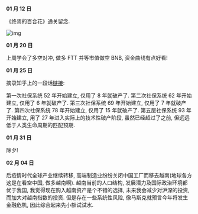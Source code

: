 **01 月 12 日**

《终焉的百合花》通关留念.

![img](/img/diary/2022/ender_lilies.png)

**01 月 20 日**

上周学会了多空对冲, 做多 FTT 并等市值做空 BNB, 资金曲线有点好看!

**01 月 25 日**

摘录知乎上的一段话[链接](https://www.zhihu.com/question/493885817/answer/2186507340):

第一次社保系统 52 年开始建立, 仅用了 8 年就破产了. 第二次社保系统 62 年开始建立, 仅用了 6 年就破产了. 第三次社保系统 69 年开始建立, 仅用了 7 年就破产了. 第四次社保系统 78 年开始建立, 仅用了 15 年就破产了. 第五层社保系统 93 年开始建立, 用了 27 年进入实际上的技术性破产阶段, 虽然已经超过了之前, 但远远低于人类生命周期的匹配预期.

**01 月 31 日**

除夕!

**02 月 04 日**

后疫情时代全球产业继续转移, 高端制造业纷纷关闭中国工厂而移去越南(地球各方这是在看空中国, 做多越南啊). 越南当前的人口结构, 发展潜力及国际政治环境都优于我国, 我觉得现在购入越南资产是个不错的选择, 未来我会减少对沪深的投资, 而加大对越南指数的投资. 但是存在一些系统性风险, 像马斯克就预言今年将发生金融危机, 因此综合起来先小额试试水.

